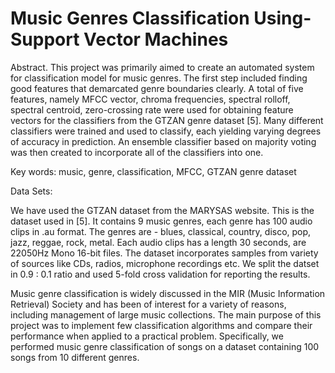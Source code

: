 # Music Genres Classification Using- Support Vector Machines


Abstract. This project was primarily aimed to create an automated
system for classification model for music genres. The first step included
finding good features that demarcated genre boundaries clearly. A total
of five features, namely MFCC vector, chroma frequencies, spectral rolloff,
spectral centroid, zero-crossing rate were used for obtaining feature
vectors for the classifiers from the GTZAN genre dataset [5]. Many different
classifiers were trained and used to classify, each yielding varying
degrees of accuracy in prediction. An ensemble classifier based on majority
voting was then created to incorporate all of the classifiers into
one.

Key words: music, genre, classification, MFCC, GTZAN genre dataset


Data Sets:

We have used the GTZAN dataset from the MARYSAS website. This is the
dataset used in [5]. It contains 9 music genres, each genre has 100 audio clips
in .au format. The genres are - blues, classical, country, disco, pop, jazz, reggae,
rock, metal. Each audio clips has a length 30 seconds, are 22050Hz Mono 16-bit
files. The dataset incorporates samples from variety of sources like CDs, radios,
microphone recordings etc. We split the datset in 0.9 : 0.1 ratio and used 5-fold
cross validation for reporting the results.
  
  
Music genre classification is widely discussed in the MIR (Music Information Retrieval) Society and
 has been of interest for a variety of reasons, including management of large music collections.
The main purpose of this project was to implement few classification algorithms and compare their
 performance when applied to a practical problem. Specifically, we performed music genre
 classification of songs on a dataset containing 100 songs from 10 different genres.
